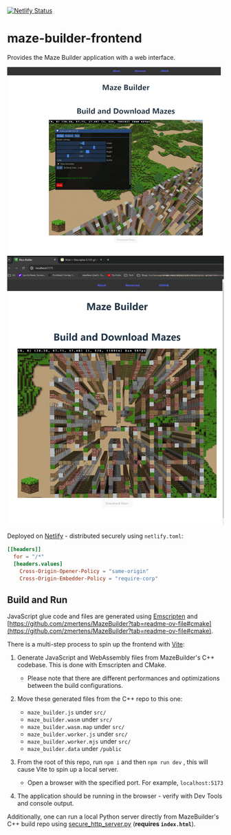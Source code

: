 [![Netlify Status](https://api.netlify.com/api/v1/badges/be13537b-f604-447a-beaf-a6d63496fb8e/deploy-status)](https://app.netlify.com/sites/jade-semifreddo-f24ef0/deploys?branch=main)

# maze-builder-frontend

Provides the Maze Builder application with a web interface.

![mazebuilderweb](mazebuilderweb.png)
![mazebuilderweb2](mazebuilderweb2.png)

Deployed on [Netlify](https://668145265561420d1369a177--jade-semifreddo-f24ef0.netlify.app/) - distributed securely using `netlify.toml`:
```toml
[[headers]]
  for = "/*"
  [headers.values]
    Cross-Origin-Opener-Policy = "same-origin"
    Cross-Origin-Embedder-Policy = "require-corp"
```

## Build and Run

JavaScript glue code and files are generated using [Emscripten](https://emscripten.org/index.html) and [https://github.com/zmertens/MazeBuilder?tab=readme-ov-file#cmake](https://github.com/zmertens/MazeBuilder?tab=readme-ov-file#cmake).

There is a multi-step process to spin up the frontend with [Vite](https://vitejs.dev/):
1. Generate JavaScript and WebAssembly files from MazeBuilder's C++ codebase. This is done with Emscripten and CMake.
   - Please note that there are different performances and optimizations between the build configurations.
2. Move these generated files from the C++ repo to this one:
     - `maze_builder.js` under `src/`
    - `maze_builder.wasm` under `src/`
    - `maze_builder.wasm.map` under `src/`
    - `maze_builder.worker.js` under `src/`
    - `maze_builder.worker.mjs` under `src/`
    - `maze_builder.data` under `/public`
    
3. From the root of this repo, run `npm i` and then `npm run dev` , this will cause Vite to spin up a local server.
     - Open a browser with the specified port. For example, `localhost:5173`
4. The application should be running in the browser - verify with Dev Tools and console output.

Additionally, one can run a local Python server directly from MazeBuilder's C++ build repo using [secure_http_server.py](https://github.com/zmertens/MazeBuilder/blob/dev/secure_http_server.py) (**requires `index.html`**).

